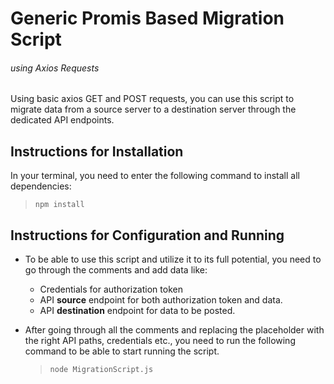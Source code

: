 # Generic Promis Based Migration Script

###### using Axios Requests

Using basic axios GET and POST requests, you can use this script to migrate data from a
source server to a destination server through the dedicated API endpoints.

## Instructions for Installation

In your terminal, you need to enter the following command to install all dependencies:

> `npm install`

## Instructions for Configuration and Running

- To be able to use this script and utilize it to its full potential, you need to go through the comments and add data like:

  - Credentials for authorization token
  - API **source** endpoint for both authorization token and data.
  - API **destination** endpoint for data to be posted.

- After going through all the comments and replacing the placeholder with the right API paths, credentials etc., you need to run the following command to be able to start running the script.
  > `node MigrationScript.js`
